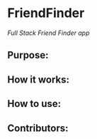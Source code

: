 # FriendFinder
*Full Stack Friend Finder app*

## Purpose:


## How it works:


## How to use:

## Contributors: